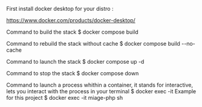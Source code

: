 First install docker desktop for your distro : 

https://www.docker.com/products/docker-desktop/

Command to build the stack
$ docker compose build

Command to rebuild the stack without cache
$ docker compose build --no-cache

Command to launch the stack
$ docker compose up -d

Command to stop the stack
$ docker compose down

Command to launch a process whithin a container, it stands for interactive, lets you interact with the process in your terminal
$ docker exec -it <your container name> <the process to start>
Example for this project 
$ docker exec -it miage-php sh